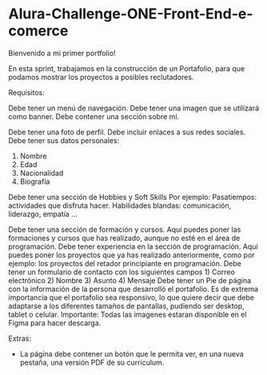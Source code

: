 # Alura-Challenge-ONE-Front-End-e-comerce

Bienvenido a mi primer portfolio!

En esta sprint, trabajamos en la construcción de un Portafolio, para que podamos mostrar los proyectos a posibles reclutadores.

Requisitos:

Debe tener un menú de navegación.
Debe tener una imagen que se utilizará como banner.
Debe contener una sección sobre mí.

Debe tener una foto de perfil.
Debe incluir enlaces a sus redes sociales.
Debe tener sus datos personales:

 1) Nombre
 2) Edad
 3) Nacionalidad
 4) Biografía

Debe tener una sección de Hobbies y Soft Skills
Por ejemplo:
Pasatiempos: actividades que disfruta hacer.
Habilidades blandas: comunicación, liderazgo, empatía …

Debe tener una sección de formación y cursos.
Aquí puedes poner las formaciones y cursos que has realizado, aunque no esté en el área de programación.
Debe tener experiencia en la sección de programación.
Aquí puedes poner los proyectos que ya has realizado anteriormente, como por ejemplo: los proyectos del retador principiante en programación.
Debe tener un formulario de contacto con los siguientes campos
       1) Correo electrónico
       2) Nombre
       3) Asunto
       4) Mensaje
Debe tener un Pie de página con la información de la persona que desarrolló el portafolio.
Es de extrema importancia que el portafolio sea responsivo, lo que quiere decir que debe adaptarse a los diferentes tamaños de pantallas, pudiendo ser desktop, tablet o celular.
Importante: Todas las imagenes estaran disponible en el Figma para hacer descarga.

Extras:
- La página debe contener un botón que le permita ver, en una nueva pestaña, una versión PDF de su currículum.
